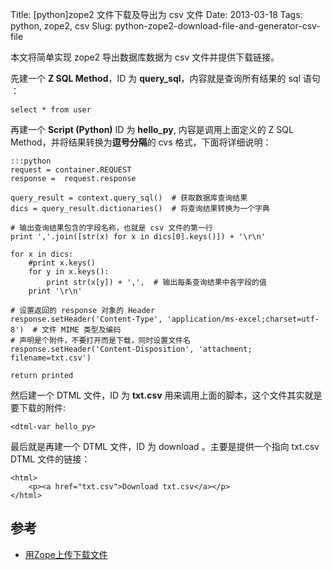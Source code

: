 Title: [python]zope2 文件下载及导出为 csv 文件
Date: 2013-03-18
Tags: python, zope2, csv
Slug: python-zope2-download-file-and-generator-csv-file

本文将简单实现 zope2 导出数据库数据为 csv 文件并提供下载链接。

先建一个 **Z SQL Method**，ID 为 **query_sql**，内容就是查询所有结果的 sql 语句 ：

    select * from user

再建一个 **Script (Python)** ID 为 **hello_py**, 内容是调用上面定义的 Z SQL Method，并将结果转换为**逗号分隔**的 cvs 格式，下面将详细说明：

    :::python
    request = container.REQUEST
    response =  request.response

    query_result = context.query_sql()  # 获取数据库查询结果
    dics = query_result.dictionaries()  # 将查询结果转换为一个字典

    # 输出查询结果包含的字段名称，也就是 csv 文件的第一行
    print ','.join([str(x) for x in dics[0].keys()]) + '\r\n'

    for x in dics:
        #print x.keys()
        for y in x.keys():
            print str(x[y]) + ',',  # 输出每条查询结果中各字段的值
        print '\r\n'

    # 设置返回的 response 对象的 Header
    response.setHeader('Content-Type', 'application/ms-excel;charset=utf-8')  # 文件 MIME 类型及编码
    # 声明是个附件，不要打开而是下载，同时设置文件名
    response.setHeader('Content-Disposition', 'attachment; filename=txt.csv')

    return printed

然后建一个 DTML 文件，ID 为 **txt.csv** 用来调用上面的脚本，这个文件其实就是要下载的附件:

    <dtml-var hello_py>

最后就是再建一个 DTML 文件，ID 为 download 。主要是提供一个指向 txt.csv DTML 文件的链接：

    <html>
        <p><a href="txt.csv">Download txt.csv</a></p>
    </html>

<!--效果：-->


## 参考
* [用Zope上传下载文件](http://gqliu.blog.163.com/blog/static/22584907200831065054649/)
